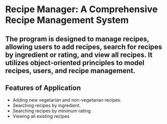 # Recipe Manager: A Comprehensive Recipe Management System 
## The program is designed to manage recipes, allowing users to add recipes, search for recipes by ingredient or rating, and view all recipes. It utilizes object-oriented principles to model recipes, users, and recipe management.
## Features of Application
   - Adding new vegetarian and non-vegetarian recipes.
   - Searching recipes by ingredient.
   - Searching recipes by minimum rating.
   - Viewing all existing recipes
